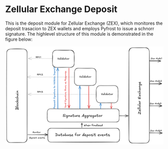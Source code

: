 
# Zellular Exchange Deposit

This is the deposit module for Zellular Exchange (ZEX), which monitores the deposit trasacion to ZEX wallets and employs Pyfrost to issue a schnorr signature. The highlevel structure of this module is demonstrated in the figure below:

![ZEX Deposit Structure](./imeges/zex-flow.png "Figure 1: ZEX Deposit Structure")
